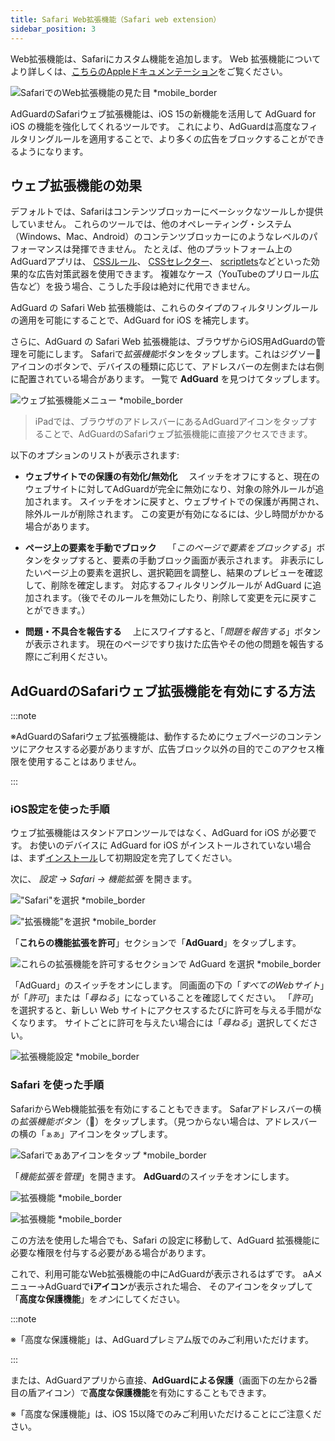 ```yaml
---
title: Safari Web拡張機能（Safari web extension）
sidebar_position: 3
---
```


Web拡張機能は、Safariにカスタム機能を追加します。 Web 拡張機能についてより詳しくは、[こちらのAppleドキュメンテーション](https://developer.apple.com/documentation/safariservices/safari_web_extensions)をご覧ください。

![SafariでのWeb拡張機能の見た目 *mobile_border](https://cdn.adtidy.org/public/Adguard/kb/iOS/webext/menu_ja.png)

AdGuardのSafariウェブ拡張機能は、iOS 15の新機能を活用して AdGuard for iOS の機能を強化してくれるツールです。 これにより、AdGuardは高度なフィルタリングルールを適用することで、より多くの広告をブロックすることができるようになります。

## ウェブ拡張機能の効果

デフォルトでは、Safariはコンテンツブロッカーにベーシックなツールしか提供していません。 これらのツールでは、他のオペレーティング・システム（Windows、Mac、Android）のコンテンツブロッカーにのようなレベルのパフォーマンスは発揮できません。 たとえば、他のプラットフォーム上のAdGuardアプリは、 [CSSルール](/general/ad-filtering/create-own-filters#cosmetic-css-rules)、 [CSSセレクター](/general/ad-filtering/create-own-filters#extended-css-selectors)、 [scriptlets](/general/ad-filtering/create-own-filters#scriptlets)などといった効果的な広告対策武器を使用できます。 複雑なケース（YouTubeのプリロール広告など）を扱う場合、こうした手段は絶対に代用できません。

AdGuard の Safari Web 拡張機能は、これらのタイプのフィルタリングルールの適用を可能にすることで、AdGuard for iOS を補完します。

さらに、AdGuard の Safari Web 拡張機能は、ブラウザからiOS用AdGuardの管理を可能にします。 Safariで*拡張機能*ボタンをタップします。これはジグソー🧩アイコンのボタンで、デバイスの種類に応じて、アドレスバーの左側または右側に配置されている場合があります。 一覧で **AdGuard** を見つけてタップします。

![ウェブ拡張機能メニュー *mobile_border](https://cdn.adtidy.org/public/Adguard/kb/iOS/webext/ext_adguard_ja.png?1)
> iPadでは、ブラウザのアドレスバーにあるAdGuardアイコンをタップすることで、AdGuardのSafariウェブ拡張機能に直接アクセスできます。

以下のオプションのリストが表示されます:

- **ウェブサイトでの保護の有効化/無効化**　 スイッチをオフにすると、現在のウェブサイトに対してAdGuardが完全に無効になり、対象の除外ルールが追加されます。 スイッチをオンに戻すと、ウェブサイトでの保護が再開され、除外ルールが削除されます。 この変更が有効になるには、少し時間がかかる場合があります。

- **ページ上の要素を手動でブロック**　 「*このページで要素をブロックする*」ボタンをタップすると、要素の手動ブロック画面が表示されます。 非表示にしたいページ上の要素を選択し、選択範囲を調整し、結果のプレビューを確認して、削除を確定します。 対応するフィルタリングルールが AdGuard に追加されます。（後でそのルールを無効にしたり、削除して変更を元に戻すことができます。）

- **問題・不具合を報告する**　 上にスワイプすると、「*問題を報告する*」ボタンが表示されます。 現在のページですり抜けた広告やその他の問題を報告する際にご利用ください。

## AdGuardのSafariウェブ拡張機能を有効にする方法

:::note

※AdGuardのSafariウェブ拡張機能は、動作するためにウェブページのコンテンツにアクセスする必要がありますが、広告ブロック以外の目的でこのアクセス権限を使用することはありません。

:::

### iOS設定を使った手順

ウェブ拡張機能はスタンドアロンツールではなく、AdGuard for iOS が必要です。 お使いのデバイスに AdGuard for iOS がインストールされていない場合は、まず[インストール](../installation)して初期設定を完了してください。

次に、 *設定 → Safari → 機能拡張* を開きます。

!["Safari"を選択 *mobile_border](https://cdn.adtidy.org/public/Adguard/kb/iOS/webext/settings1_ja.png)

!["拡張機能"を選択 *mobile_border](https://cdn.adtidy.org/public/Adguard/kb/iOS/webext/settings2_ja.png)

「**これらの機能拡張を許可**」セクションで「**AdGuard**」をタップします。

![これらの拡張機能を許可するセクションで AdGuard を選択 *mobile_border](https://cdn.adtidy.org/public/Adguard/kb/iOS/webext/settings3_ja.png)

「AdGuard」のスイッチをオンにします。 同画面の下の「*すべてのWebサイト*」が「*許可*」または「*尋ねる*」になっていることを確認してください。 「*許可*」を選択すると、新しい Web サイトにアクセスするたびに許可を与える手間がなくなります。 サイトごとに許可を与えたい場合には「*尋ねる*」選択してください。

![拡張機能設定 *mobile_border](https://cdn.adtidy.org/public/Adguard/kb/iOS/webext/settings4_ja.png)

### Safari を使った手順

SafariからWeb機能拡張を有効にすることもできます。 Safarアドレスバーの横の*拡張機能ボタン*（🧩）をタップします。（見つからない場合は、アドレスバーの横の「`ぁあ`」アイコンをタップします。

![Safariでぁあアイコンをタップ *mobile_border](https://cdn.adtidy.org/public/Adguard/kb/iOS/webext/safari1_ja.png)

「*機能拡張を管理*」を開きます。 **AdGuard**のスイッチをオンにします。

![拡張機能 *mobile_border](https://cdn.adtidy.org/public/Adguard/kb/iOS/webext/safari2_ja.png)

![拡張機能 *mobile_border](https://cdn.adtidy.org/public/Adguard/kb/iOS/webext/safari3_ja.png)

この方法を使用した場合でも、Safari の設定に移動して、AdGuard 拡張機能に必要な権限を付与する必要がある場合があります。

これで、利用可能なWeb拡張機能の中にAdGuardが表示されるはずです。 aAメニュー→AdGuardで**ℹ️アイコン**が表示された場合、 そのアイコンをタップして「**高度な保護機能**」を*オン*にしてください。

:::note

※「高度な保護機能」は、AdGuardプレミアム版でのみご利用いただけます。

:::

または、AdGuardアプリから直接、**AdGuardによる保護**（画面下の左から2番目の盾アイコン）で**高度な保護機能**を有効にすることもできます。

※「高度な保護機能」は、iOS 15以降でのみご利用いただけることにご注意ください。
